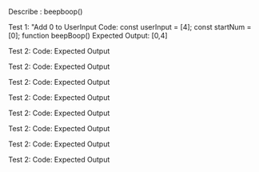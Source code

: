 
Describe : beepboop()

Test 1: "Add 0 to UserInput
Code:
const userInput = [4];
const startNum = [0];
function beepBoop() 
Expected Output: [0,4]

Test 2:
Code:
Expected Output

Test 2:
Code:
Expected Output

Test 2:
Code:
Expected Output

Test 2:
Code:
Expected Output

Test 2:
Code:
Expected Output

Test 2:
Code:
Expected Output 

Test 2:
Code:
Expected Output 

Test 2:
Code:
Expected Output 

